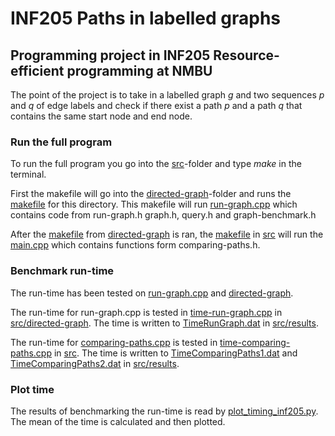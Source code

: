 # INF205 Paths in labelled graphs
## Programming project in INF205 Resource-efficient programming at NMBU

The point of the project is to take in a labelled graph *g* and two sequences *p* and *q* of edge labels and check if there exist a path *p* and a path *q* that contains the same start node and end node. 


### Run the full program
To run the full program you go into the [src](https://github.com/joridho/INF205-Paths-in-labelled-graphs/tree/main/src)-folder and type *make* in the terminal. 

First the makefile will go into the [directed-graph](https://github.com/joridho/INF205-Paths-in-labelled-graphs/tree/main/src/directed-graph)-folder and runs the [makefile](https://github.com/joridho/INF205-Paths-in-labelled-graphs/blob/main/src/directed-graph/Makefile) for this directory. This makefile will run [run-graph.cpp](https://github.com/joridho/INF205-Paths-in-labelled-graphs/blob/main/src/directed-graph/run-graph.cpp) which contains code from run-graph.h graph.h, query.h and graph-benchmark.h

After the [makefile](https://github.com/joridho/INF205-Paths-in-labelled-graphs/blob/main/src/directed-graph/Makefile) from [directed-graph](https://github.com/joridho/INF205-Paths-in-labelled-graphs/tree/main/src/directed-graph) is ran, the [makefile](https://github.com/joridho/INF205-Paths-in-labelled-graphs/blob/main/src/Makefile) in [src](https://github.com/joridho/INF205-Paths-in-labelled-graphs/tree/main/src) will run the [main.cpp](https://github.com/joridho/INF205-Paths-in-labelled-graphs/blob/main/src/main.cpp) which contains functions form comparing-paths.h. 


### Benchmark run-time
The run-time has been tested on [run-graph.cpp](https://github.com/joridho/INF205-Paths-in-labelled-graphs/blob/main/src/directed-graph/run-graph.cpp) and [directed-graph](https://github.com/joridho/INF205-Paths-in-labelled-graphs/tree/main/src/directed-graph). 

The run-time for run-graph.cpp is tested in [time-run-graph.cpp](https://github.com/joridho/INF205-Paths-in-labelled-graphs/blob/main/src/directed-graph/time-run-graph.cpp) in [src/directed-graph](https://github.com/joridho/INF205-Paths-in-labelled-graphs/tree/main/src/directed-graph). The time is written to [TimeRunGraph.dat](https://github.com/joridho/INF205-Paths-in-labelled-graphs/blob/main/src/results/TimeRunGraph.dat) in [src/results](https://github.com/joridho/INF205-Paths-in-labelled-graphs/tree/main/src/results). 

The run-time for [comparing-paths.cpp](https://github.com/joridho/INF205-Paths-in-labelled-graphs/blob/main/src/comparing-paths.cpp) is tested in [time-comparing-paths.cpp](https://github.com/joridho/INF205-Paths-in-labelled-graphs/blob/main/src/time-comparing-paths.cpp) in [src](https://github.com/joridho/INF205-Paths-in-labelled-graphs/tree/main/src). The time is written to [TimeComparingPaths1.dat](https://github.com/joridho/INF205-Paths-in-labelled-graphs/blob/main/src/results/TimeComparingGraph1.dat) and [TimeComparingPaths2.dat](https://github.com/joridho/INF205-Paths-in-labelled-graphs/blob/main/src/results/TimeComparingGraph2.dat) in [src/results](https://github.com/joridho/INF205-Paths-in-labelled-graphs/tree/main/src/results). 


### Plot time 
The results of benchmarking the run-time is read by [plot_timing_inf205.py](https://github.com/joridho/INF205-Paths-in-labelled-graphs/blob/main/src/results/plot_timing_inf205.py). The mean of the time is calculated and then plotted. 